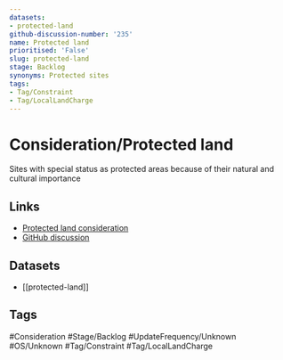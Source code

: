 ```yaml
---
datasets:
- protected-land
github-discussion-number: '235'
name: Protected land
prioritised: 'False'
slug: protected-land
stage: Backlog
synonyms: Protected sites
tags:
- Tag/Constraint
- Tag/LocalLandCharge
---
```


# Consideration/Protected land

Sites with special status as protected areas because of their natural and cultural importance

## Links

* [Protected land consideration](https://design.planning.data.gov.uk/planning-consideration/protected-land)
* [GitHub discussion](https://github.com/digital-land/data-standards-backlog/discussions/235)

## Datasets

* [[protected-land]]

## Tags

#Consideration #Stage/Backlog #UpdateFrequency/Unknown #OS/Unknown #Tag/Constraint #Tag/LocalLandCharge